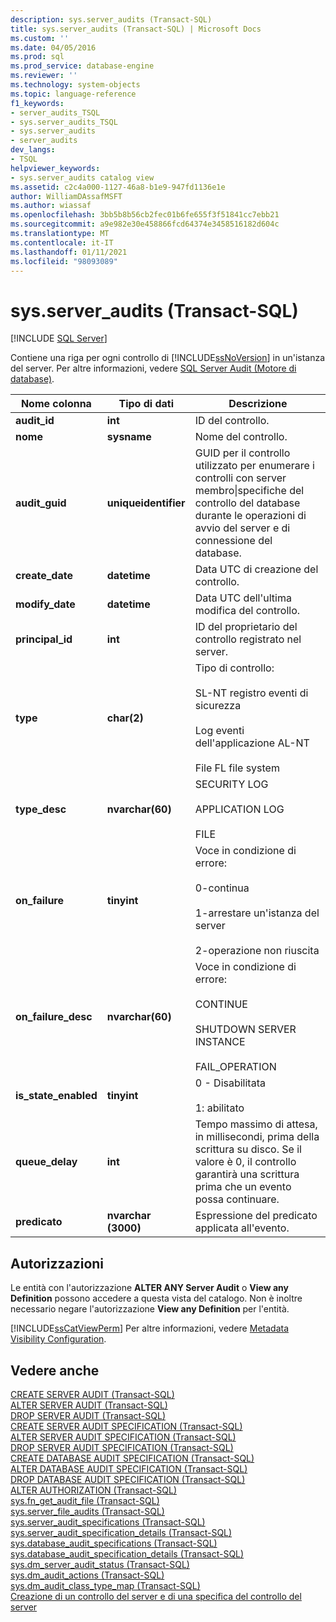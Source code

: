 ```yaml
---
description: sys.server_audits (Transact-SQL)
title: sys.server_audits (Transact-SQL) | Microsoft Docs
ms.custom: ''
ms.date: 04/05/2016
ms.prod: sql
ms.prod_service: database-engine
ms.reviewer: ''
ms.technology: system-objects
ms.topic: language-reference
f1_keywords:
- server_audits_TSQL
- sys.server_audits_TSQL
- sys.server_audits
- server_audits
dev_langs:
- TSQL
helpviewer_keywords:
- sys.server_audits catalog view
ms.assetid: c2c4a000-1127-46a8-b1e9-947fd1136e1e
author: WilliamDAssafMSFT
ms.author: wiassaf
ms.openlocfilehash: 3bb5b8b56cb2fec01b6fe655f3f51841cc7ebb21
ms.sourcegitcommit: a9e982e30e458866fcd64374e3458516182d604c
ms.translationtype: MT
ms.contentlocale: it-IT
ms.lasthandoff: 01/11/2021
ms.locfileid: "98093089"
---
```

# <a name="sysserver_audits-transact-sql"></a>sys.server_audits (Transact-SQL)
[!INCLUDE [SQL Server](../../includes/applies-to-version/sqlserver.md)]

  Contiene una riga per ogni controllo di [!INCLUDE[ssNoVersion](../../includes/ssnoversion-md.md)] in un'istanza del server. Per altre informazioni, vedere [SQL Server Audit &#40;Motore di database&#41;](../../relational-databases/security/auditing/sql-server-audit-database-engine.md).  
  
|Nome colonna|Tipo di dati|Descrizione|  
|-----------------|---------------|-----------------|  
|**audit_id**|**int**|ID del controllo.|  
|**nome**|**sysname**|Nome del controllo.|  
|**audit_guid**|**uniqueidentifier**|GUID per il controllo utilizzato per enumerare i controlli con server membro&#124;specifiche del controllo del database durante le operazioni di avvio del server e di connessione del database.|  
|**create_date**|**datetime**|Data UTC di creazione del controllo.|  
|**modify_date**|**datetime**|Data UTC dell'ultima modifica del controllo.|  
|**principal_id**|**int**|ID del proprietario del controllo registrato nel server.|  
|**type**|**char(2)**|Tipo di controllo:<br /><br /> SL-NT registro eventi di sicurezza<br /><br /> Log eventi dell'applicazione AL-NT<br /><br /> File FL file system|  
|**type_desc**|**nvarchar(60)**|SECURITY LOG<br /><br /> APPLICATION LOG<br /><br /> FILE|  
|**on_failure**|**tinyint**|Voce in condizione di errore:<br /><br /> 0-continua<br /><br /> 1-arrestare un'istanza del server<br /><br /> 2-operazione non riuscita|  
|**on_failure_desc**|**nvarchar(60)**|Voce in condizione di errore:<br /><br /> CONTINUE<br /><br /> SHUTDOWN SERVER INSTANCE<br /><br /> FAIL_OPERATION|  
|**is_state_enabled**|**tinyint**|0 - Disabilitata<br /><br /> 1: abilitato|  
|**queue_delay**|**int**|Tempo massimo di attesa, in millisecondi, prima della scrittura su disco. Se il valore è 0, il controllo garantirà una scrittura prima che un evento possa continuare.|  
|**predicato**|**nvarchar (3000)**|Espressione del predicato applicata all'evento.|  
  
## <a name="permissions"></a>Autorizzazioni  
 Le entità con l'autorizzazione **ALTER ANY Server Audit** o **View any Definition** possono accedere a questa vista del catalogo. Non è inoltre necessario negare l'autorizzazione **View any Definition** per l'entità.  
  
 [!INCLUDE[ssCatViewPerm](../../includes/sscatviewperm-md.md)] Per altre informazioni, vedere [Metadata Visibility Configuration](../../relational-databases/security/metadata-visibility-configuration.md).  
  
## <a name="see-also"></a>Vedere anche  
 [CREATE SERVER AUDIT &#40;Transact-SQL&#41;](../../t-sql/statements/create-server-audit-transact-sql.md)   
 [ALTER SERVER AUDIT &#40;Transact-SQL&#41;](../../t-sql/statements/alter-server-audit-transact-sql.md)   
 [DROP SERVER AUDIT &#40;Transact-SQL&#41;](../../t-sql/statements/drop-server-audit-transact-sql.md)   
 [CREATE SERVER AUDIT SPECIFICATION &#40;Transact-SQL&#41;](../../t-sql/statements/create-server-audit-specification-transact-sql.md)   
 [ALTER SERVER AUDIT SPECIFICATION &#40;Transact-SQL&#41;](../../t-sql/statements/alter-server-audit-specification-transact-sql.md)   
 [DROP SERVER AUDIT SPECIFICATION &#40;Transact-SQL&#41;](../../t-sql/statements/drop-server-audit-specification-transact-sql.md)   
 [CREATE DATABASE AUDIT SPECIFICATION &#40;Transact-SQL&#41;](../../t-sql/statements/create-database-audit-specification-transact-sql.md)   
 [ALTER DATABASE AUDIT SPECIFICATION &#40;Transact-SQL&#41;](../../t-sql/statements/alter-database-audit-specification-transact-sql.md)   
 [DROP DATABASE AUDIT SPECIFICATION &#40;Transact-SQL&#41;](../../t-sql/statements/drop-database-audit-specification-transact-sql.md)   
 [ALTER AUTHORIZATION &#40;Transact-SQL&#41;](../../t-sql/statements/alter-authorization-transact-sql.md)   
 [sys.fn_get_audit_file &#40;Transact-SQL&#41;](../../relational-databases/system-functions/sys-fn-get-audit-file-transact-sql.md)   
 [sys.server_file_audits &#40;Transact-SQL&#41;](../../relational-databases/system-catalog-views/sys-server-file-audits-transact-sql.md)   
 [sys.server_audit_specifications &#40;Transact-SQL&#41;](../../relational-databases/system-catalog-views/sys-server-audit-specifications-transact-sql.md)   
 [sys.server_audit_specification_details &#40;Transact-SQL&#41;](../../relational-databases/system-catalog-views/sys-server-audit-specification-details-transact-sql.md)   
 [sys.database_audit_specifications &#40;Transact-SQL&#41;](../../relational-databases/system-catalog-views/sys-database-audit-specifications-transact-sql.md)   
 [sys.database_audit_specification_details &#40;Transact-SQL&#41;](../../relational-databases/system-catalog-views/sys-database-audit-specification-details-transact-sql.md)   
 [sys.dm_server_audit_status &#40;Transact-SQL&#41;](../../relational-databases/system-dynamic-management-views/sys-dm-server-audit-status-transact-sql.md)   
 [sys.dm_audit_actions &#40;Transact-SQL&#41;](../../relational-databases/system-dynamic-management-views/sys-dm-audit-actions-transact-sql.md)   
 [sys.dm_audit_class_type_map &#40;Transact-SQL&#41;](../../relational-databases/system-dynamic-management-views/sys-dm-audit-class-type-map-transact-sql.md)   
 [Creazione di un controllo del server e di una specifica del controllo del server](../../relational-databases/security/auditing/create-a-server-audit-and-server-audit-specification.md)  
  
  
